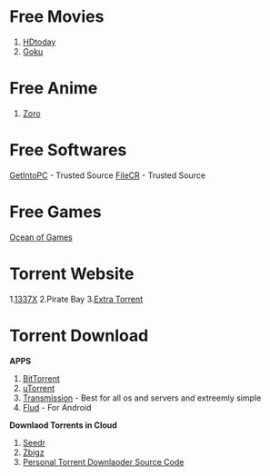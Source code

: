 # Free Movies
  1. [HDtoday](https://hdtoday.tv/)
  2. [Goku ](http://goku.to/)

# Free Anime
  1. [Zoro](http://Zoro.to/) 

# Free Softwares
  [GetIntoPC](https://getintopc.com/) - Trusted Source
  [FileCR](https://filecr.com/) - Trusted Source
  
# Free Games
 [Ocean of Games](http://oceanofgames.com/)

# Torrent Website
  1.[1337X](https://1337x.to)
  2.Pirate Bay
  3.[Extra Torrent](https://extratorrent.cc/)

# Torrent Download
  **APPS**
  1. [BitTorrent](https://www.bittorrent.com/)
  2. [uTorrent](https://www.utorrent.com/)
  3. [Transmission](https://transmissionbt.com/) - Best for all os and servers and extreemly simple
  4. [Flud](https://play.google.com/store/apps/details?id=com.delphicoder.flud&hl=en_IN&gl=US) - For Android


**Downlaod Torrents in Cloud**
  1.  [Seedr](https://www.seedr.cc/)
  2.  [Zbigz](https://zbigz.com/)
  3.  [Personal Torrent Downlaoder Source Code](https://github.com/jpillora/cloud-torrent)



